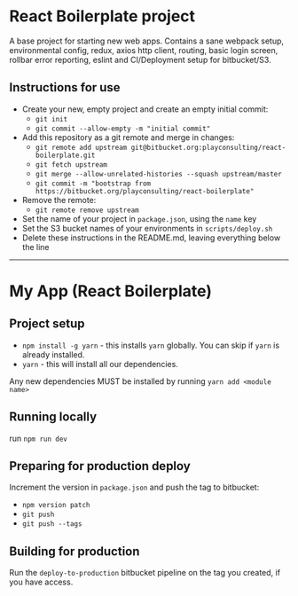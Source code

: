 
# React Boilerplate project

A base project for starting new web apps. Contains a sane webpack setup, environmental config, redux, axios http client, routing, basic login screen, rollbar error reporting, eslint and CI/Deployment setup for bitbucket/S3.

## Instructions for use

* Create your new, empty project and create an empty initial commit:
    * `git init`
    * `git commit --allow-empty -m "initial commit"`
* Add this repository as a git remote and merge in changes:
    * `git remote add upstream git@bitbucket.org:playconsulting/react-boilerplate.git`
    * `git fetch upstream`
    * `git merge --allow-unrelated-histories --squash upstream/master`
    * `git commit -m "bootstrap from https://bitbucket.org/playconsulting/react-boilerplate"`
* Remove the remote:
    * `git remote remove upstream`
* Set the name of your project in `package.json`, using the `name` key
* Set the S3 bucket names of your environments in `scripts/deploy.sh`
* Delete these instructions in the README.md, leaving everything below the line

--------

# My App (React Boilerplate)

## Project setup

* `npm install -g yarn` - this installs `yarn` globally. You can skip if `yarn` is already installed.
* `yarn` - this will install all our dependencies.

Any new dependencies MUST be installed by running `yarn add <module name>`

## Running locally
 
run `npm run dev`

## Preparing for production deploy

Increment the version in `package.json` and push the tag to bitbucket:

* `npm version patch`
* `git push`
* `git push --tags`

## Building for production

Run the `deploy-to-production` bitbucket pipeline on the tag you created, if you have access.

